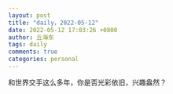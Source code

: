 ```yaml
---
layout: post
title: "daily，2022-05-12"
date: 2022-05-12 17:03:26 +0800
author: 丘海东 
tags: daily
comments: true
categories: personal
---
```

和世界交手这么多年，你是否光彩依旧，兴趣盎然？
